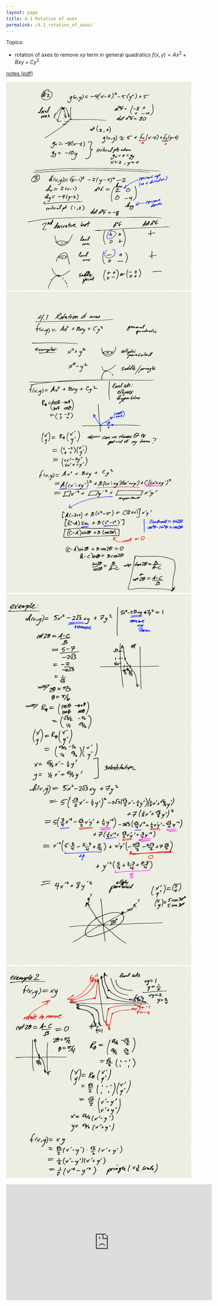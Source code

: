 ```yaml
---
layout: page
title: 4.1 Rotation of axes
permalink: /4.1_rotation_of_axes/
---
```


Topics:
- rotation of axes to remove $xy$ term in general quadratics
    $f(x,y) = Ax^2 + Bxy + Cy^2$

[notes (pdf)](MultiV_4.1_RotationOfAxes.pdf)

![](0.png)
![](1.png)
![](2.png)
![](3.png)

<iframe width="560" height="315" src="https://www.youtube.com/embed/E1od8oy0rZw" title="YouTube video player" frameborder="0" allow="accelerometer; autoplay; clipboard-write; encrypted-media; gyroscope; picture-in-picture" allowfullscreen></iframe>

